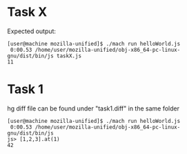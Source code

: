 # Task X
Expected output:
```shell
[user@machine mozilla-unified]$ ./mach run helloWorld.js 
 0:00.53 /home/user/mozilla-unified/obj-x86_64-pc-linux-gnu/dist/bin/js taskX.js
11
```

# Task 1

hg diff file can be found under "task1.diff" in the same folder


```shell
[user@machine mozilla-unified]$ ./mach run helloWorld.js 
 0:00.53 /home/user/mozilla-unified/obj-x86_64-pc-linux-gnu/dist/bin/js 
js> [1,2,3].at(1)
42
```